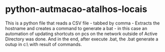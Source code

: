 # python-autmacao-atalhos-locais



This is a python file that reads a CSV file - tabbed by comma - 
Extracts the hostname and creates a command to generate a bat - 
in this case an automation of updating shortcuts on pcs on the
network outside of Active Directory was done. 
And in the end, after execute .bat, the .bat generate a outup in c:\ with result of commands.
